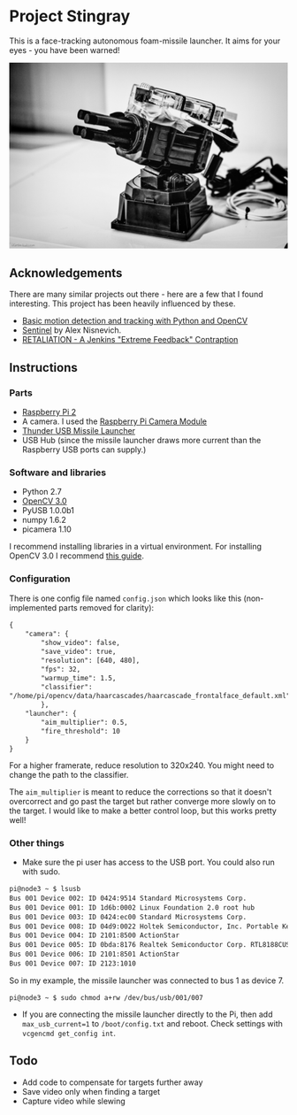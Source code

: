 # Project Stingray

This is a face-tracking autonomous foam-missile launcher. It aims for your eyes - you have been warned! 

![Project Stingray - v0.1](stingray-1.jpg)

## Acknowledgements

There are many similar projects out there - here are a few that I found interesting. This project has been heavily influenced by these.

* [Basic motion detection and tracking with Python and OpenCV](http://www.pyimagesearch.com/2015/05/25/basic-motion-detection-and-tracking-with-python-and-opencv/)
* [Sentinel](https://github.com/AlexNisnevich/sentinel) by Alex Nisnevich.
* [RETALIATION - A Jenkins "Extreme Feedback" Contraption](https://github.com/codedance/Retaliation)

## Instructions 
### Parts

* [Raspberry Pi 2](https://www.raspberrypi.org/products/raspberry-pi-2-model-b/)
* A camera. I used the [Raspberry Pi Camera Module](https://www.raspberrypi.org/products/camera-module/)
* [Thunder USB Missile Launcher](http://dreamcheeky.com/thunder-missile-launcher)
* USB Hub (since the missile launcher draws more current than the Raspberry USB ports can supply.)

### Software and libraries

* Python 2.7
* [OpenCV 3.0](http://opencv.org/opencv-3-0.html)
* PyUSB 1.0.0b1
* numpy 1.6.2
* picamera 1.10

I recommend installing libraries in a virtual environment. For installing OpenCV 3.0 I recommend [this guide](http://www.pyimagesearch.com/2015/07/27/installing-opencv-3-0-for-both-python-2-7-and-python-3-on-your-raspberry-pi-2/).

### Configuration

There is one config file named `config.json` which looks like this (non-implemented parts removed for clarity):

```
{
	"camera": {
		"show_video": false,
		"save_video": true,
		"resolution": [640, 480],
		"fps": 32,
		"warmup_time": 1.5,
		"classifier": "/home/pi/opencv/data/haarcascades/haarcascade_frontalface_default.xml"
		},
	"launcher": {
		"aim_multiplier": 0.5,
		"fire_threshold": 10
	}
}
```

For a higher framerate, reduce resolution to 320x240. You might need to change the path to the classifier.

The `aim_multiplier` is meant to reduce the corrections so that it doesn't overcorrect and go past the target but rather converge more slowly on to the target. I would like to make a better control loop, but this works pretty well!

### Other things

* Make sure the pi user has access to the USB port. You could also run with sudo. 

```bash
pi@node3 ~ $ lsusb
Bus 001 Device 002: ID 0424:9514 Standard Microsystems Corp. 
Bus 001 Device 001: ID 1d6b:0002 Linux Foundation 2.0 root hub
Bus 001 Device 003: ID 0424:ec00 Standard Microsystems Corp. 
Bus 001 Device 008: ID 04d9:0022 Holtek Semiconductor, Inc. Portable Keyboard
Bus 001 Device 004: ID 2101:8500 ActionStar 
Bus 001 Device 005: ID 0bda:8176 Realtek Semiconductor Corp. RTL8188CUS 802.11n WLAN Adapter
Bus 001 Device 006: ID 2101:8501 ActionStar 
Bus 001 Device 007: ID 2123:1010  
```

So in my example, the missile launcher was connected to bus 1 as device 7.

```
pi@node3 ~ $ sudo chmod a+rw /dev/bus/usb/001/007
```

* If you are connecting the missile launcher directly to the Pi, then add `max_usb_current=1` to `/boot/config.txt` and reboot.  Check settings with `vcgencmd get_config int`.

## Todo

* Add code to compensate for targets further away
* Save video only when finding a target
* Capture video while slewing